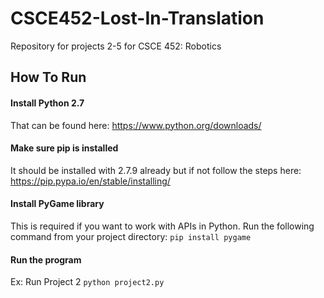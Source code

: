 # CSCE452-Lost-In-Translation
Repository for projects 2-5 for CSCE 452: Robotics
## How To Run
#### Install Python 2.7
That can be found here: https://www.python.org/downloads/
#### Make sure pip is installed
It should be installed with 2.7.9 already but if not follow the steps here: https://pip.pypa.io/en/stable/installing/
#### Install PyGame library
This is required if you want to work with APIs in Python. Run the following command from your project directory:
`pip install pygame`
#### Run the program
Ex: Run Project 2
`python project2.py`
